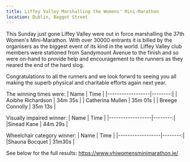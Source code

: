 ```yaml
---
title: Liffey Valley Marshalling the Womens' Mini-Marathon
location: Dublin, Baggot Street
---
```

This Sunday just gone Liffey Valley were out in force marshalling the 37th Women's 
Mini-Marathon. With over 30000 entrants it is billed by the organisers as the biggest
event of its kind in the world. Liffey Valley club members were stationed from Sandymount
Avenue to the finish and so were on-hand to provide help and encouragement
to the runners as they neared the end of the hard slog. 

Congratulations to all the runners and we look forwrd to seeing you all making the superb 
physical and charitable efforts again next year. 

The winning times were:
| Name             | Time    |
|------------------|--------:|
| Aoibhe Richardson   | 34m 35s |
| Catherina Mullen    | 35m 01s |
| Breege Connolly     | 35m 13s |

Visually impaired winner:
| Name             | Time    |
|------------------|--------:|
|Sinead Kane    | 44m 29s  | 

Wheelchair category winner:
| Name             | Time    |
|------------------|--------:|
|Shauna Bocquet    | 31m30s  |

See below for the full results:
https://www.vhiwomensminimarathon.ie/
